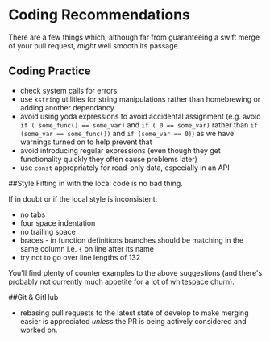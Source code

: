 # Coding Recommendations

There are a few things which, although far from guaranteeing a swift merge of your pull request, _might_ well smooth its passage.


## Coding Practice
 - check system calls for errors
 - use ```kstring``` utilities for string manipulations rather than homebrewing or adding another dependancy
 - avoid using yoda expressions to avoid accidental assignment (e.g. avoid ```if ( some_func() == some_var)``` and ```if ( 0 == some_var)``` rather than  ```if (some_var == some_func())``` and ```if (some_var == 0)```) as we have warnings turned on to help prevent that 
 - avoid introducing regular expressions (even though they get functionality quickly they often cause problems later)
 - use ```const``` appropriately for read-only data, especially in an API

##Style
Fitting in with the local code is no bad thing.

If in doubt or if the local style is inconsistent:
 - no tabs
 - four space indentation
 - no trailing space
 - braces - in function definitions branches should be matching in the same column i.e. ```{``` on line after its name
 - try not to go over line lengths of 132

You'll find plenty of counter examples to the above suggestions (and there's probably not currently much appetite for a lot of whitespace churn).

##Git & GitHub
 - rebasing pull requests to the latest state of develop to make merging easier is appreciated _unless_ the PR is being actively considered and worked on.
